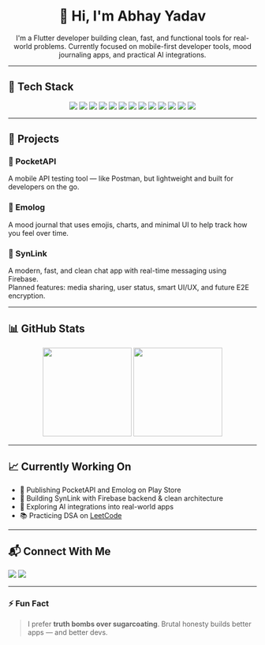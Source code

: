 <h1 align="center">👋 Hi, I'm Abhay Yadav</h1>

<p align="center">
  I'm a Flutter developer building clean, fast, and functional tools for real-world problems.  
  Currently focused on mobile-first developer tools, mood journaling apps, and practical AI integrations.
</p>

---

## 🚀 Tech Stack


<p align="center">
  <img src="https://img.shields.io/badge/Dart-0175C2?style=for-the-badge&logo=dart&logoColor=white"/>
  <img src="https://img.shields.io/badge/Flutter-02569B?style=for-the-badge&logo=flutter&logoColor=white"/>
  <img src="https://img.shields.io/badge/Firebase-FFCA28?style=for-the-badge&logo=firebase&logoColor=black"/>
  <img src="https://img.shields.io/badge/Hive-FFA500?style=for-the-badge"/>
  <img src="https://img.shields.io/badge/PostgreSQL-4169E1?style=for-the-badge&logo=postgresql&logoColor=white"/>
  <img src="https://img.shields.io/badge/Java-007396?style=for-the-badge&logo=java&logoColor=white"/>
  <img src="https://img.shields.io/badge/Python-3776AB?style=for-the-badge&logo=python&logoColor=white"/>
  <img src="https://img.shields.io/badge/AWS-232F3E?style=for-the-badge&logo=amazonaws&logoColor=white"/>
  <img src="https://img.shields.io/badge/MongoDB-47A248?style=for-the-badge&logo=mongodb&logoColor=white"/>
  <img src="https://img.shields.io/badge/Node.js-339933?style=for-the-badge&logo=nodedotjs&logoColor=white"/>
  <img src="https://img.shields.io/badge/REST%20APIs-005571?style=for-the-badge"/>
  <img src="https://img.shields.io/badge/Git-F05032?style=for-the-badge&logo=git&logoColor=white"/>
  <img src="https://img.shields.io/badge/GitHub-181717?style=for-the-badge&logo=github&logoColor=white"/>
</p>

---

## 📱 Projects

### 🔧 PocketAPI  
A mobile API testing tool — like Postman, but lightweight and built for developers on the go.

### 📔 Emolog  
A mood journal that uses emojis, charts, and minimal UI to help track how you feel over time.

### 💬 SynLink  
A modern, fast, and clean chat app with real-time messaging using Firebase.  
Planned features: media sharing, user status, smart UI/UX, and future E2E encryption.

---

## 📊 GitHub Stats

<p align="center">
  <img src="https://github-readme-stats.vercel.app/api?username=abhayryad&show_icons=true&theme=radical&count_private=true" height="180"/>
  <img src="https://github-readme-stats.vercel.app/api/top-langs/?username=abhayryad&layout=compact&theme=radical" height="180"/>
</p>

---

## 📈 Currently Working On

- 🧪 Publishing PocketAPI and Emolog on Play Store  
- 💬 Building SynLink with Firebase backend & clean architecture  
- 🤖 Exploring AI integrations into real-world apps  
- 📚 Practicing DSA on [LeetCode](https://leetcode.com/u/abhayryad/)

---

## 📬 Connect With Me

<p>
  <a href="https://www.linkedin.com/in/abhay-yadav13/"><img src="https://img.shields.io/badge/LinkedIn-blue?style=flat&logo=linkedin&label=Connect"/></a>
  <a href="https://leetcode.com/u/abhayryad/"><img src="https://img.shields.io/badge/LeetCode-orange?style=flat&logo=leetcode&label=Practice"/></a>
</p>

---

### ⚡ Fun Fact

> I prefer **truth bombs over sugarcoating**. Brutal honesty builds better apps — and better devs.
